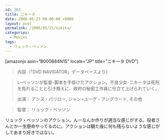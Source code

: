 ```yaml
---
id: 263
title: ニキータ
date: 2006-05-21 00:00:00 +0900
layout: post
permalink: /2006/05/21/nikita/
categories:
  - Movies
tags:
  - リュック・ベッソン
---
```

[amazonjs asin=&#8221;B000B84N1S&#8221; locale=&#8221;JP&#8221; title=&#8221;ニキータ DVD&#8221;]

<!--more-->

> 内容（「DVD NAVIGATOR」データベースより）
  
> L･ベッソンが監督･脚本を手掛けたアクション。不良少女･二キータは死刑を免れることと引き換えに、政府の秘密工作員に仕立て上げられていく。
> 
> 出演： アンヌ・パリロー, ジャン=ユーグ・アングラード, その他
  
> 監督： リュック・ベッソン

リュック・ベッソンのアクション。んーなんか作りが適当な感じがする。役者さんとか一生懸命やってるのに。アクションは観た後に何も残らないような感じがしてあまり好きではない。

